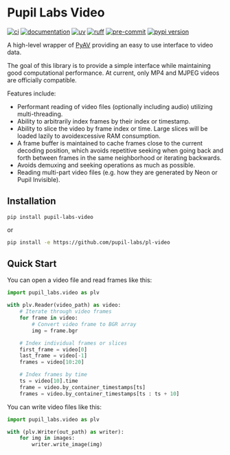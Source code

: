 # Pupil Labs Video

[![ci](https://github.com/pupil-labs/pl-video/actions/workflows/main.yml/badge.svg)](https://github.com/pupil-labs/pl-video/actions/workflows/main.yml)
[![documentation](https://img.shields.io/badge/docs-mkdocs-708FCC.svg?style=flat)](https://pupil-labs.github.io/pl-video/)
[![uv](https://img.shields.io/endpoint?url=https://raw.githubusercontent.com/astral-sh/uv/main/assets/badge/v0.json)](https://github.com/astral-sh/uv)
[![ruff](https://img.shields.io/endpoint?url=https://raw.githubusercontent.com/astral-sh/ruff/main/assets/badge/v2.json)](https://github.com/astral-sh/ruff)
[![pre-commit](https://img.shields.io/badge/pre_commit-black?logo=pre-commit&logoColor=FAB041)](https://github.com/pre-commit/pre-commit)
[![pypi version](https://img.shields.io/pypi/v/pupil-labs-video.svg)](https://pypi.org/project/pupil-labs-video/)

A high-level wrapper of [PyAV](https://github.com/PyAV-Org/PyAV) providing an easy to use interface to video data.

The goal of this library is to provide a simple interface while maintaining good computational performance. At current, only MP4 and MJPEG videos are officially compatible.

Features include:

- Performant reading of video files (optionally including audio) utilizing multi-threading.
- Ability to arbitrarily index frames by their index or timestamp.
- Ability to slice the video by frame index or time. Large slices will be loaded lazily to avoidexcessive RAM consumption.
- A frame buffer is maintained to cache frames close to the current decoding position, which avoids repetitive seeking when going back and forth between frames in the same neighborhood or iterating backwards.
- Avoids demuxing and seeking operations as much as possible.
- Reading multi-part video files (e.g. how they are generated by Neon or Pupil Invisible).

## Installation

```
pip install pupil-labs-video
```

or

```bash
pip install -e https://github.com/pupil-labs/pl-video
```

## Quick Start

You can open a video file and read frames like this:

```python
import pupil_labs.video as plv

with plv.Reader(video_path) as video:
    # Iterate through video frames
    for frame in video:
        # Convert video frame to BGR array
        img = frame.bgr

    # Index individual frames or slices
    first_frame = video[0]
    last_frame = video[-1]
    frames = video[10:20]

    # Index frames by time
    ts = video[10].time
    frame = video.by_container_timestamps[ts]
    frames = video.by_container_timestamps[ts : ts + 10]
```

You can write video files like this:

```python
import pupil_labs.video as plv

with (plv.Writer(out_path) as writer):
    for img in images:
        writer.write_image(img)
```
